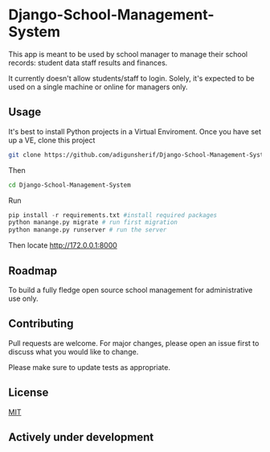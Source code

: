 # Django-School-Management-System

This app is meant to be used by school manager to manage their school records:
student data
staff
results and
finances.

It currently doesn't allow students/staff to login.
Solely, it's expected to be used on a single machine or online for managers only.

## Usage
It's best to install Python projects in a Virtual Enviroment. Once you have set up a VE, clone this project

```bash
git clone https://github.com/adigunsherif/Django-School-Management-System.git
```
Then

```bash
cd Django-School-Management-System
```
Run

```python
pip install -r requirements.txt #install required packages
python manange.py migrate # run first migration
python manange.py runserver # run the server
```
Then locate http://172.0.0.1:8000

## Roadmap
To build a fully fledge open source school management for administrative use only.

## Contributing
Pull requests are welcome. For major changes, please open an issue first to discuss what you would like to change.

Please make sure to update tests as appropriate.

## License
[MIT](https://choosealicense.com/licenses/mit/)

## Actively under development
